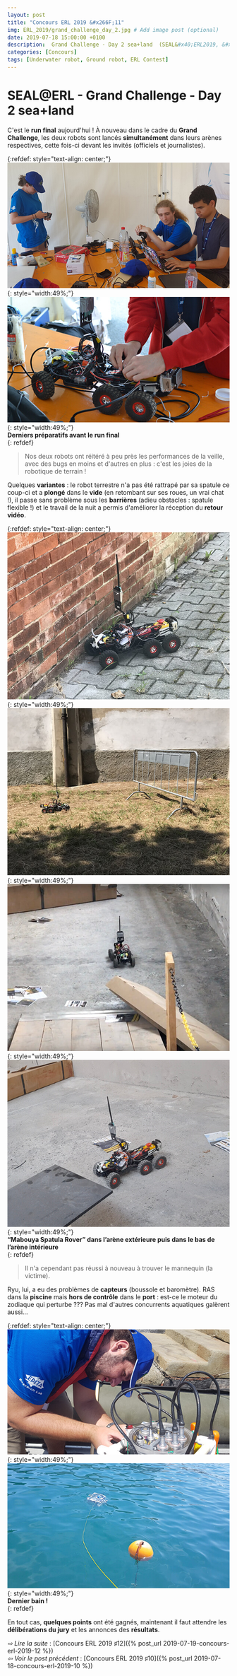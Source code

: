 ```yaml
---
layout: post
title: "Concours ERL 2019 &#x266F;11"
img: ERL_2019/grand_challenge_day_2.jpg # Add image post (optional)
date: 2019-07-18 15:00:00 +0100
description:  Grand Challenge - Day 2 sea+land  (SEAL&#x40;ERL2019, &#x266F;11)
categories: [Concours]
tags: [Underwater robot, Ground robot, ERL Contest]
---
```



# SEAL&#x40;ERL -  Grand Challenge - Day 2 sea+land 
 
C'est le **run final** aujourd'hui ! À nouveau dans le cadre du **Grand Challenge**, les deux robots sont lancés **simultanément** dans leurs arènes respectives, cette fois-ci devant les invités (officiels et journalistes). 


{:refdef: style="text-align: center;"}
![image](/assets/img/ERL_2019/grand_challenge_land_ready_03.jpg){: style="width:49%;"} ![image](/assets/img/ERL_2019/grand_challenge_land_ready_04.jpg){: style="width:49%;"}<br/> 
**Derniers préparatifs avant le run final**<br/>
{: refdef}


> Nos deux robots ont réitéré à peu près les performances de la veille, avec des bugs en moins et d'autres en plus : c'est les joies de la robotique de terrain ! 


Quelques **variantes** : le robot terrestre n'a pas été rattrapé par sa spatule ce coup-ci et a **plongé** dans le **vide** (en retombant sur ses roues, un vrai chat !), il passe sans problème sous les **barrières** (adieu obstacles : spatule flexible !) et le travail de la nuit a permis d'améliorer la réception du **retour vidéo**. 

{:refdef: style="text-align: center;"}
![image](/assets/img/ERL_2019/grand_challenge_land_run_05.jpg){: style="width:49%;"} ![image](/assets/img/ERL_2019/grand_challenge_land_run_06.jpg){: style="width:49%;"}<br/> 
![image](/assets/img/ERL_2019/grand_challenge_land_run_07.jpg){: style="width:49%;"} ![image](/assets/img/ERL_2019/grand_challenge_land_run_08.jpg){: style="width:49%;"}<br/> 
**“Mabouya Spatula Rover” dans l’arène extérieure puis dans le bas de l’arène intérieure**<br/>
{: refdef}



> Il n'a cependant pas réussi à nouveau à trouver le mannequin (la victime). 


Ryu, lui, a eu des problèmes de **capteurs** (boussole et baromètre). RAS dans la **piscine** mais **hors de contrôle** dans le **port** : est-ce le moteur du zodiaque qui perturbe ??? Pas mal d'autres concurrents aquatiques galèrent aussi...

{:refdef: style="text-align: center;"}
![image](/assets/img/ERL_2019/grand_challenge_underwater_ready_02.jpg){: style="width:49%;"} ![image](/assets/img/ERL_2019/grand_challenge_underwater_run_03.jpg){: style="width:49%;"}<br/> 
**Dernier bain !**<br/>
{: refdef}

En tout cas, **quelques points** ont été gagnés, maintenant il faut attendre les **délibérations du jury** et les annonces des **résultats**.


*&#x21E8; Lire la suite* : [Concours ERL 2019 &#x266F;12]({% post_url 2019-07-19-concours-erl-2019-12 %}) <br/>
*&#x21E6; Voir le post précédent* : [Concours ERL 2019 &#x266F;10]({% post_url 2019-07-18-concours-erl-2019-10 %})


<!-- *&#x2192; Découvrir l'édition 2020* : [Concours ERL 2020 &#x266F;O1]({% post_url 2019-07-13-concours-erl-2019-01 %}) -->
<!-- *&#x2192; Revivre l'édition 2019* : [Concours ERL 2019 &#x266F;O1]({% post_url 2019-07-13-concours-erl-2019-01 %}) -->